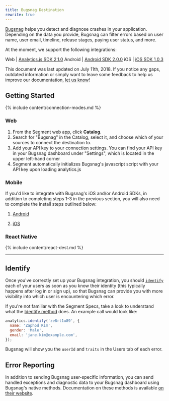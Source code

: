 ```yaml
---
title: Bugsnag Destination
rewrite: true
---
```


[Bugsnag](https://docs.bugsnag.com/api/data-access/) helps you detect and diagnose crashes in your application. Depending on the data you provide, Bugsnag can filter errors based on user name, user email, timeline, release stages, paying user status, and more.

At the moment, we support the following integrations:

Web | [Analytics.js SDK 2.1.0](https://github.com/segment-integrations/analytics.js-integration-bugsnag)
Android | [Android SDK 2.0.0](https://github.com/segment-integrations/analytics-android-integration-bugsnag)
iOS | [iOS SDK 1.0.3](https://github.com/segment-integrations/analytics-ios-integration-bugsnag)

This document was last updated on July 11th, 2018. If you notice any gaps, outdated information or simply want to leave some feedback to help us improve our documentation, [let us know](https://segment.com/help/contact)!


## Getting Started

{% include content/connection-modes.md %}

### Web

1. From the Segment web app, click **Catalog**.
2. Search for "Bugsnag" in the Catalog, select it, and choose which of your sources to connect the destination to.
3. Add your API key to your connection settings. You can find your API key in your Bugsnag dashboard under "Settings", which is located in the upper left-hand corner
4. Segment automatically initializes Bugsnag's javascript script with your API key upon loading analytics.js

### Mobile

If you'd like to integrate with Bugsnag's iOS and/or Android SDKs, in addition to completing steps 1-3 in the previous section, you will also need to complete the install steps outlined below:

1. [Android](https://github.com/segment-integrations/analytics-android-integration-bugsnag)

2. [iOS](https://github.com/segment-integrations/analytics-ios-integration-bugsnag)


### React Native

{% include content/react-dest.md %}

- - -

## Identify

Once you've correctly set up your Bugsnag integration, you should [`identify`](/docs/connections/spec/identify/) each of your users as soon as you know their identity (this typically happens after log in or sign up), so that Bugsnag can provide you with more visibility into which user is encountering which error.

If you're not familiar with the Segment Specs, take a look to understand what the [Identify method](/docs/connections/spec/identify/) does. An example call would look like:

```javascript
analytics.identify('ze8rt1u89', {
  name: 'Zaphod Kim',
  gender: 'Male',
  email: 'jane.kim@example.com',
});
```

Bugsnag will show you the `userId` and `traits` in the Users tab of each error.

## Error Reporting

In addition to sending Bugsnag user-specific information, you can send handled exceptions and diagnostic data to your Bugsnag dashboard using Bugsnag's native methods. Documentation on these methods is available [on their website](https://docs.bugsnag.com/platforms/browsers/#reporting-handled-exceptions).
